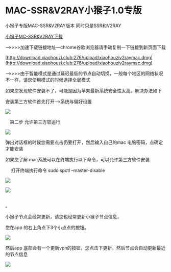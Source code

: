 # MAC-SSR\&V2RAY小猴子1.0专版

小猴子专版MAC-SSR\&V2RAY版本 同时只是SSR和V2RAY

[小猴子MC-SSR\&V2RAY下载](https://www.shenlejiang.xyz/upload/xiaohouziv2raymac.dmg)

—->>>>加速下载链接地址—chrome谷歌浏览器请手动复制一下链接到新页面下载

[http://download.xiaohouzi.club:276/upload/xiaohouziv2raymac.dmg](http://download.xiaohouzi.club:276/upload/xiaohouziv2raymac.dmg)

—–>>>>由于智能模式是通过延迟最低的节点自动切换，一般每个地区的网络状况不一样，请您使用模式的时候选择全局模式

如果您发现软件安装不了，可能是因为苹果最新系统安全性太高。解决办法如下

安装第三方软件首先打开–>系统与偏好设置

![](https://www.shenlejiang.xyz/wp-content/uploads/2021/12/m1.png)

　第二步 允许第三方软运行

![](https://www.shenlejiang.xyz/wp-content/uploads/2021/12/m02.png)

弹出对话框的时候您需要点击仍要打开，然后输入自己的mac 电脑密码，点确定才能安装

如果您了解 mac系统可以在终端执行以下命令，可以允许第三方软件安装

　 打开终端执行命令 sudo spctl –master-disable　

![](http://www.shenlejiang.xyz/wp-content/uploads/2020/04/01-2-450x1024.jpg)

![](https://www.shenlejiang.xyz/wp-content/uploads/2020/04/02-2-450x1024.jpg)



\
。

小猴子节点会经常更新，请您也经常更新小猴子节点信息，

您在app 的右上角点下3个小点点的按钮。

![](https://www.shenlejiang.xyz/wp-content/uploads/2020/10/QQ%E5%9B%BE%E7%89%8720201011160909.png)

然后app 底部会有一个更新vpn的按钮，您点击下更新，然后节点会自动更新最近的节点信息

![](https://www.shenlejiang.xyz/wp-content/uploads/2020/10/QQ%E5%9B%BE%E7%89%8720201011160945.png)
